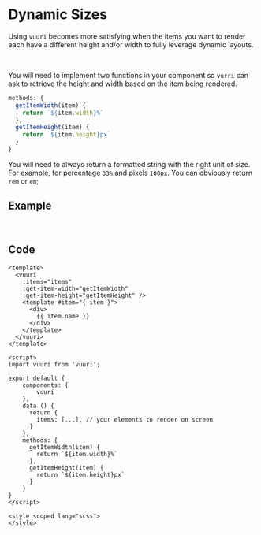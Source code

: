 # Dynamic Sizes

<p>Using <code>vuuri</code> becomes more satisfying when the items you want to render each have a different height and/or width to fully leverage dynamic layouts.</p>
<br>
<p>You will need to implement two functions in your component so <code>vurri</code> can ask to retrieve the height and width based on the item being rendered.</p>

```js
methods: {
  getItemWidth(item) {
    return `${item.width}%`
  },
  getItemHeight(item) {
    return `${item.height}px`
  }
}
```

You will need to always return a formatted string with the right unit of size. For example, for percentage `33%` and pixels `100px`. You can obviously return `rem` or `em`;

## Example
<br>

<ClientOnly>
  <DynamicHeightDemo />
</ClientOnly>

## Code

```vue
<template>
  <vuuri
    :items="items"
    :get-item-width="getItemWidth"
    :get-item-height="getItemHeight" />
    <template #item="{ item }">
      <div>
        {{ item.name }}
      </div>
    </template>
  </vuuri>
</template>

<script>
import vuuri from 'vuuri';

export default {
    components: {
        vuuri
    },
    data () {
      return {
        items: [...], // your elements to render on screen
      }
    },
    methods: {
      getItemWidth(item) {
        return `${item.width}%`
      },
      getItemHeight(item) {
        return `${item.height}px`
      }
    }
}
</script>

<style scoped lang="scss">
</style>
```